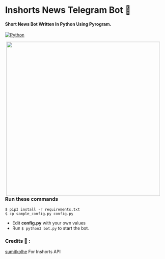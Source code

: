 # Inshorts News Telegram Bot 📰

#### Short News Bot Written In Python Using Pyrogram.

[![Python](http://forthebadge.com/images/badges/made-with-python.svg)](https://python.org)

<img src="https://telegra.ph/file/748e1af6a951d3d91bfcb.png" width="500" align="right">

### Run these commands

```
$ pip3 install -r requirements.txt
$ cp sample_config.py config.py
```

- Edit **config.py** with your own values
- Run `$ python3 bot.py` to start the bot.

### Credits 📝 :

[sumitkolhe](https://github.com/sumitkolhe) For Inshorts API
